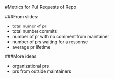 #Metrics for Pull Requests of Repo


###From slides:
 - total numer of pr 
 - total number commits
 - number of pr with no comment from maintainer
 - number of prs waiting for a response
 - average pr lifetime

###More ideas
 - organizational prs
 - prs from outside maintainers
